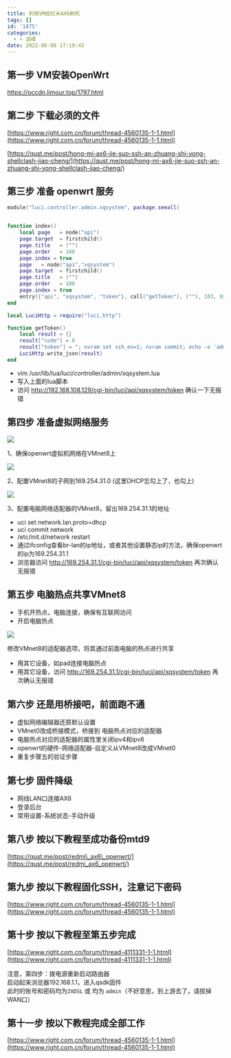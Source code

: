 ```yaml
---
title: 利用VM给红米AX6刷机
tags: []
id: '1875'
categories:
  - - 运维
date: 2022-06-08 17:19:43
---
```


## 第一步 VM安装OpenWrt

https://occdn.limour.top/1797.html

## 第二步 下载必须的文件

[https://www.right.com.cn/forum/thread-4560135-1-1.html](https://www.right.com.cn/forum/thread-4560135-1-1.html)

[https://qust.me/post/hong-mi-ax6-jie-suo-ssh-an-zhuang-shi-yong-shellclash-jiao-cheng/](https://qust.me/post/hong-mi-ax6-jie-suo-ssh-an-zhuang-shi-yong-shellclash-jiao-cheng/)

## 第三步 准备 openwrt 服务

```lua
module("luci.controller.admin.xqsystem", package.seeall)


function index()
    local page   = node("api")
    page.target  = firstchild()
    page.title   = ("")
    page.order   = 100
    page.index = true
    page   = node("api","xqsystem")
    page.target  = firstchild()
    page.title   = ("")
    page.order   = 100
    page.index = true
    entry({"api", "xqsystem", "token"}, call("getToken"), (""), 103, 0x08)
end

local LuciHttp = require("luci.http")

function getToken()
    local result = {}
    result["code"] = 0
    result["token"] = "; nvram set ssh_en=1; nvram commit; echo -e 'admin\nadmin'  passwd root; sed -i 's/channel=.*/channel=\"debug\"/g' /etc/init.d/dropbear; /etc/init.d/dropbear start;"
    LuciHttp.write_json(result)
end
```

*   vim /usr/lib/lua/luci/controller/admin/xqsystem.lua
*   写入上面的lua脚本
*   访问 http://192.168.108.129/cgi-bin/luci/api/xqsystem/token 确认一下无报错

## 第四步 准备虚拟网络服务

![](https://img.limour.top/archives_2023/blog/20220608154418.webp)

1、确保openwrt虚拟机网络在VMnet8上

![](https://img.limour.top/archives_2023/blog/20220608155404.webp)

2、配置VMnet8的子网到169.254.31.0 (这里DHCP忘勾上了，也勾上)

![](https://img.limour.top/archives_2023/blog/20220608163144.webp)

3、配置电脑网络适配器的VMnet8，留出169.254.31.1的地址

*   uci set network.lan.proto=dhcp
*   uci commit network
*   /etc/init.d/network restart
*   通过ifconfig查看br-lan的ip地址，或者其他设置静态ip的方法，确保openwrt的ip为169.254.31.1
*   浏览器访问 http://169.254.31.1/cgi-bin/luci/api/xqsystem/token 再次确认无报错

## 第五步 电脑热点共享VMnet8

*   手机开热点，电脑连接，确保有互联网访问
*   开启电脑热点

![](https://img.limour.top/archives_2023/blog/20220608164112.webp)

修改VMnet8的适配器选项，将其通过前面电脑的热点进行共享

*   用其它设备，如pad连接电脑热点
*   用其它设备，访问 http://169.254.31.1/cgi-bin/luci/api/xqsystem/token 再次确认无报错

## 第六步 还是用桥接吧，前面跑不通

*   虚拟网络编辑器还原默认设置
*   VMnet0改成桥接模式，桥接到 电脑热点对应的适配器
*   电脑热点对应的适配器的属性里关闭ipv4和ipv6
*   openwrt的硬件-网络适配器-自定义从VMnet8改成VMnet0
*   重复步骤五的验证步骤

## 第七步 固件降级

*   网线LAN口连接AX6
*   登录后台
*   常用设置-系统状态-手动升级

## 第八步 按以下教程至成功备份mtd9

[https://qust.me/post/redmi\_ax6\_openwrt/](https://qust.me/post/redmi_ax6_openwrt/)

## 第九步 按以下教程固化SSH，注意记下密码

[https://www.right.com.cn/forum/thread-4560135-1-1.html](https://www.right.com.cn/forum/thread-4560135-1-1.html)

## 第十步 按以下教程至第五步完成

[https://www.right.com.cn/forum/thread-4111331-1-1.html](https://www.right.com.cn/forum/thread-4111331-1-1.html)

注意，第四步：拨电源重新启动路由器  
启动起来浏览器192.168.1.1，进入qsdk固件  
此时的账号和密码均为`ZXDSL` 或 均为 `admin`（不好意思，到上游去了，请拔掉WAN口）

## 第十一步 按以下教程完成全部工作

[https://www.right.com.cn/forum/thread-4560135-1-1.html](https://www.right.com.cn/forum/thread-4560135-1-1.html)
